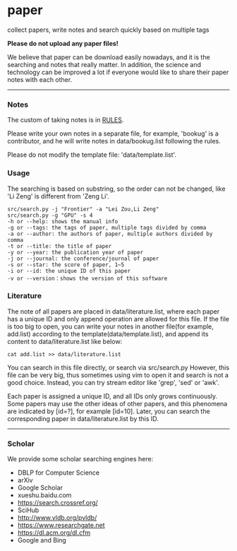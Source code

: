 # paper

collect papers, write notes and search quickly based on multiple tags

**Please do not upload any paper files!**

We believe that paper can be download easily nowadays, and it is the searching and notes that really matter.
In addition, the science and technology can be improved a lot if everyone would like to share their paper notes with each other.

---

### Notes

The custom of taking notes is in [RULES](data/README.md).

Please write your own notes in a separate file, for example, 'bookug' is a contributor, and he will write notes in data/bookug.list following the rules.

Please do not modify the template file: 'data/template.list'.

### Usage

The searching is based on substring, so the order can not be changed, like 'Li Zeng' is different from 'Zeng Li'.

```
src/search.py -j "Frontier" -a "Lei Zou,Li Zeng"
src/search.py -g "GPU" -s 4
-h or --help: shows the manual info
-g or --tags: the tags of paper, multiple tags divided by comma
-a or --author: the authors of paper, multiple authors divided by comma
-t or --title: the title of paper
-y or --year: the publication year of paper
-j or --journal: the conference/journal of paper
-s or --star: the score of paper, 1~5
-i or --id: the unique ID of this paper
-v or --version：shows the version of this software
```

### Literature

The note of all papers are placed in data/literature.list, where each paper has a unique ID and only append operation are allowed for this file.
If the file is too big to open, you can write your notes in another file(for example, add.list) according to the template(data/template.list), and append its content to data/literature.list like below:
```
cat add.list >> data/literature.list
```

You can search in this file directly, or search via src/search.py
However, this file can be very big, thus sometimes using vim to open it and search is not a good choice.
Instead, you can try stream editor like 'grep', 'sed' or 'awk'.

Each paper is assigned a unique ID, and all IDs only grows continuously.
Some papers may use the other ideas of other papers, and this phenomena are indicated by [id=?], for example [id=10].
Later, you can search the corresponding paper in data/literature.list by this ID.

---

### Scholar

We provide some scholar searching engines here:

- DBLP for Computer Science
- arXiv
- Google Scholar
- xueshu.baidu.com
- https://search.crossref.org/
- SciHub
- http://www.vldb.org/pvldb/
- https://www.researchgate.net
- https://dl.acm.org/dl.cfm
- Google and Bing

